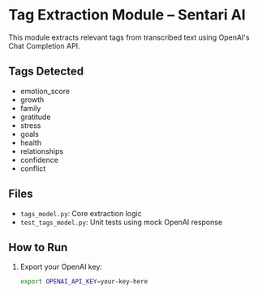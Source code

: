 # Tag Extraction Module – Sentari AI

This module extracts relevant tags from transcribed text using OpenAI's Chat Completion API.

## Tags Detected
- emotion_score
- growth
- family
- gratitude
- stress
- goals
- health
- relationships
- confidence
- conflict

## Files
- `tags_model.py`: Core extraction logic
- `test_tags_model.py`: Unit tests using mock OpenAI response

## How to Run
1. Export your OpenAI key:
   ```bash
   export OPENAI_API_KEY=your-key-here
